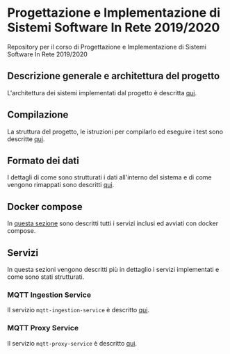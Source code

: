 # Progettazione e Implementazione di Sistemi Software In Rete 2019/2020
Repository per il corso di Progettazione e Implementazione di Sistemi Software In Rete 2019/2020

## Descrizione generale e architettura del progetto
L'architettura dei sistemi implementati dal progetto è descritta [qui](documentazione/architetture.md).

## Compilazione
La struttura del progetto, le istruzioni per compilarlo ed eseguire i test sono descritte [qui](documentazione/struttura.md).

## Formato dei dati
I dettagli di come sono strutturati i dati all'interno del sistema e di come vengono rimappati sono descritti [qui](documentazione/dati.md).

## Docker compose
In [questa sezione](documentazione/docker.md) sono descritti tutti i servizi inclusi ed avviati con docker compose.

## Servizi
In questa sezioni vengono descritti più in dettaglio i servizi implementati e come sono stati strutturati.

### MQTT Ingestion Service
Il servizio `mqtt-ingestion-service` è descritto [qui](documentazione/mqtt-ingestion-service.md).

### MQTT Proxy Service
Il servizio `mqtt-proxy-service` è descritto [qui](documentazione/mqtt-proxy-service.md).
